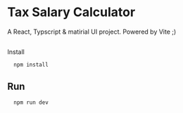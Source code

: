 # Tax Salary Calculator
A React, Typscript & matirial UI project.
Powered by Vite ;)

## 
Install
```shell
  npm install
```

## Run
```shell
  npm run dev
```
